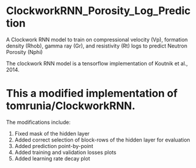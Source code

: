# ClockworkRNN_Porosity_Log_Prediction
A Clockwork RNN model to train on compressional velocity (Vp), formation density (Rhob), gamma ray (Gr), and resistivity (Rt) logs to predict Neutron Porosity (Nphi)

The clockwork RNN model is a tensorflow implementation of Koutnik et al., 2014. 

# This a modified implementation of tomrunia/ClockworkRNN.
The modifications include:
  1. Fixed mask of the hidden layer
  2. Added correct selection of block-rows of the hidden layer for evaluation
  3. Added prediction point-by-point
  4. Added training and validation losses plots
  5. Added learning rate decay plot
